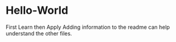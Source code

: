 # Hello-World
First Learn then Apply
Adding information to the readme can help understand the other files.
